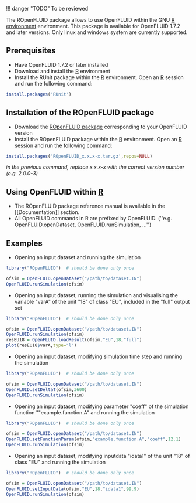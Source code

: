 !!! danger "TODO"
    To be reviewed

The ROpenFLUID package allows to use OpenFLUID within the GNU [R environment](http://www.r-project.org/) environment. This package is available for OpenFLUID 1.7.2 and later versions. Only linux and windows system are currently supported.

## Prerequisites

* Have OpenFLUID 1.7.2 or later installed
* Download and install the [R](http://www.r-project.org/) environment
* Install the RUnit package within the [R](http://www.r-project.org/) environment. Open an [R](http://www.r-project.org/) session and run the following command:
```R
install.packages('RUnit')
```


## Installation of the ROpenFLUID package

* Download the [ROpenFLUID package](http://www.umr-lisah.fr/openfluid/index.php?page=dloads) corresponding to your OpenFLUID version
* Install the ROpenFLUID package within the [R](http://www.r-project.org/) environment. Open an [R](http://www.r-project.org/) session and run the following command:
```R
install.packages('ROpenFLUID_x.x.x-x.tar.gz',repos=NULL)
```
_in the previous command, replace x.x.x-x with the correct version number (e.g. 2.0.0-3)_

## Using OpenFLUID within [R](http://www.r-project.org/)

* The ROpenFLUID package reference manual is available in the [[Documentation]] section.
* All OpenFLUID commands in R are prefixed by OpenFLUID. (''e.g. OpenFLUID.openDataset, OpenFLUID.runSimulation, ...'')


## Examples

* Opening an input dataset and running the simulation
```R
library("ROpenFLUID")  # should be done only once

ofsim = OpenFLUID.openDataset("/path/to/dataset.IN")
OpenFLUID.runSimulation(ofsim)
```


* Opening an input dataset, running the simulation and visualising the variable "varA" of the unit "18" of class "EU", included in the "full" output set
```R
library("ROpenFLUID")  # should be done only once

ofsim = OpenFLUID.openDataset("/path/to/dataset.IN")
OpenFLUID.runSimulation(ofsim)
resEU18 = OpenFLUID.loadResult(ofsim,"EU",18,"full")
plot(resEU18$varA,type="l")
```


* Opening an input dataset, modifying simulation time step and running the simulation
```R
library("ROpenFLUID")  # should be done only once

ofsim = OpenFLUID.openDataset("/path/to/dataset.IN")
OpenFLUID.setDeltaT(ofsim,3600)
OpenFLUID.runSimulation(ofsim)
```


* Opening an input dataset, modifying parameter "coeff" of the simulation function ""example.function.A" and running the simulation
```R
library("ROpenFLUID")  # should be done only once

ofsim = OpenFLUID.openDataset("/path/to/dataset.IN")
OpenFLUID.setFunctionParam(ofsim,"example.function.A","coeff",12.1)
OpenFLUID.runSimulation(ofsim)
```


* Opening an input dataset, modifying inputdata "idata1" of the unit "18" of class "EU" and running the simulation
```R
library("ROpenFLUID")  # should be done only once

ofsim = OpenFLUID.openDataset("/path/to/dataset.IN")
OpenFLUID.setInputData(ofsim,"EU",18,"idata1",99.9)
OpenFLUID.runSimulation(ofsim)
```
